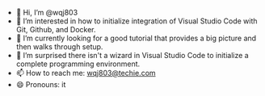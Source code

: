 - 👋 Hi, I’m @wqj803
- 👀 I’m interested in how to initialize integration of Visual Studio Code with Git, Github, and Docker.
- 🌱 I’m currently looking for a good tutorial that provides a big picture and then walks through setup.
- 💞️ I’m surprised there isn't a wizard in Visual Studio Code to initialize a complete programming environment.
- 📫 How to reach me: wqj803@techie.com
- 😄 Pronouns: it

